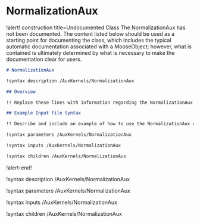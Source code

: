 # NormalizationAux

!alert! construction title=Undocumented Class
The NormalizationAux has not been documented. The content listed below should be used as a starting point for
documenting the class, which includes the typical automatic documentation associated with a
MooseObject; however, what is contained is ultimately determined by what is necessary to make the
documentation clear for users.

```markdown
# NormalizationAux

!syntax description /AuxKernels/NormalizationAux

## Overview

!! Replace these lines with information regarding the NormalizationAux object.

## Example Input File Syntax

!! Describe and include an example of how to use the NormalizationAux object.

!syntax parameters /AuxKernels/NormalizationAux

!syntax inputs /AuxKernels/NormalizationAux

!syntax children /AuxKernels/NormalizationAux
```
!alert-end!

!syntax description /AuxKernels/NormalizationAux

!syntax parameters /AuxKernels/NormalizationAux

!syntax inputs /AuxKernels/NormalizationAux

!syntax children /AuxKernels/NormalizationAux
